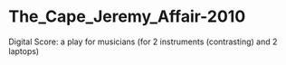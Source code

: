 # The_Cape_Jeremy_Affair-2010
Digital Score: a play for musicians (for 2 instruments (contrasting) and 2 laptops)

